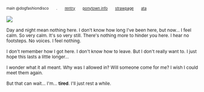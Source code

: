<sub><sub>main @dogfashiondisco　　.　　[rentry](https://rentry.co/thehomeowner)　　[ponytown info](https://rentry.co/rotpony)　　[strawpage](https://dogfashiondisco.straw.page)　　[ata](https://dogfashiondisco.atabook.org)</sub></sub>

![](https://files.catbox.moe/9045vg.gif)

<sub>Day and night mean nothing here. I don't know how long I've been here, but now... I feel calm. So very calm. It's so very still. There's nothing more to hinder you here. I hear no footsteps. No voices. I feel nothing.</sub>

<sub>I don't remember how I got here. I don't know how to leave. But I don't really want to. I just hope this lasts a little longer...</sub>

<sub>I wonder what it all meant. Why was I allowed in? Will someone come for me? I wish I could meet them again.</sub>

<sub>But that can wait... I'm... **tired**. I'll just rest a while.</sub>
